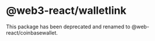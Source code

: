 # @web3-react/walletlink

This package has been deprecated and renamed to @web-react/coinbasewallet.